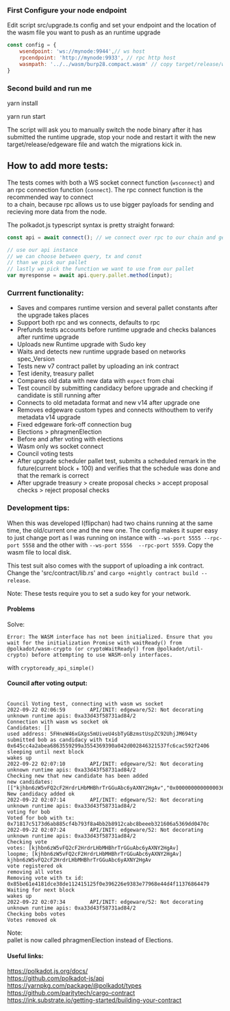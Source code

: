 ### First Configure your node endpoint    
Edit script src/upgrade.ts config and set your endpoint and the location of the wasm file you want to push as an runtime upgrade
```js
const config = {
    wsendpoint: 'ws://mynode:9944',// ws host
    rpcendpoint: 'http://mynode:9933', // rpc http host
    wasmpath: '../../wasm/burp28.compact.wasm' // copy target/release/wbuild/ compacted wasm file for the runtime upgrade you want to push to this local file path
}
```

### Second build and run me   
yarn install   

yarn run start

The script will ask you to manually switch the node binary after it has submitted the runtime upgrade, stop your node and restart it with the new target/release/edgeware file and watch the migrations kick in.

## How to add more tests:  
The tests comes with both a WS socket connect function (`wsconnect`) and an 
rpc connection function (`connect`). The rpc connect function is the recommended way to connect   
to a chain, because rpc allows us to use bigger payloads for sending and recieving more data from the node.

The polkadot.js typescript syntax is pretty straight forward:
```js
const api = await connect(); // we connect over rpc to our chain and get the chain at the latest finalized block

// use our api instance
// we can choose between query, tx and const
// than we pick our pallet
// lastly we pick the function we want to use from our pallet
var myresponse = await api.query.pallet.method(input);
```



### Currrent functionality: 
*  Saves and compares runtime version and several pallet constants after the upgrade takes places
*  Support both rpc and ws connects, defaults to rpc   
*  Prefunds tests accounts before runtime upgrade and checks balances after runtime upgrade   
*  Uploads new Runtime upgrade with Sudo key    
*  Waits and detects new runtime upgrade based on networks spec_Version     
*  Tests new v7 contract pallet by uploading an ink contract   
*  Test idenity, treasury pallet   
*  Compares old data with new data with `expect` from chai    
*  Test council by submitting candidacy before upgrade and checking if candidate is still running after   
*  Connects to old metadata format and new v14 after upgrade one      
*  Removes edgeware custom types and connects withouthem to verify metadata v14 upgrade
*  Fixed edgeware fork-off connection bug
*  Elections > phragmenElection
*  Before and after voting with elections
*  Wasm only ws socket connect  
*  Council voting tests   
*  After upgrade scheduler pallet test, submits a scheduled remark in the future(current block + 100) and verifies that the schedule was done and that the remark is correct     
*  After upgrade treasury > create proposal checks > accept proposal checks > reject proposal checks    



### Development tips:   
When this was developed I(flipchan) had two chains running at the same time, the old/current one and the new one. The config makes it super easy to just change port as I was running on instance with `--ws-port 5555 --rpc-port 5558` and the other with `--ws-port 5556  --rpc-port 5559`.
Copy the wasm file to local disk.    

This test suit also comes with the support of uploading a ink contract. Change the 'src/contract/lib.rs' and `cargo +nightly contract build --release`. 

Note:
These tests require you to set a sudo key for your network.  



#### Problems  

Solve:  
```
Error: The WASM interface has not been initialized. Ensure that you wait for the initialization Promise with waitReady() from @polkadot/wasm-crypto (or cryptoWaitReady() from @polkadot/util-crypto) before attempting to use WASM-only interfaces.

```
with `cryptoready_api_simple()`

#### Council after voting output:   
```shell

Council Voting test, connecting with wasm ws socket
2022-09-22 02:06:59        API/INIT: edgeware/52: Not decorating unknown runtime apis: 0xa33d43f58731ad84/2
Connection with wasm ws socket ok
Candidates: []
used address: 5FHneW46xGXgs5mUiveU4sbTyGBzmstUspZC92UhjJM694ty
submitted bob as candidacy with txid 0x645cc4a2abea6863559299a3554369390a042d002846321537fc6cac592f2406
sleeping until next block
wakes up
2022-09-22 02:07:10        API/INIT: edgeware/52: Not decorating unknown runtime apis: 0xa33d43f58731ad84/2
Checking new that new candidate has been added 
new candidates: [["kjhbn6zW5vFQ2cF2HrdrLHbMHBhrTrGGuAbc6yAXNY2HgAv","0x000000000000003635c9adc5dea00000"]]
New candidacy added ok
2022-09-22 02:07:14        API/INIT: edgeware/52: Not decorating unknown runtime apis: 0xa33d43f58731ad84/2
voting for bob
Voted for bob with tx: 0x71817c5173d6ab885cf4b793f8a4bb2b8912cabc8beeeb321606a5369dd0470c
2022-09-22 02:07:24        API/INIT: edgeware/52: Not decorating unknown runtime apis: 0xa33d43f58731ad84/2
Checking vote
votes: [kjhbn6zW5vFQ2cF2HrdrLHbMHBhrTrGGuAbc6yAXNY2HgAv]
loopme; [kjhbn6zW5vFQ2cF2HrdrLHbMHBhrTrGGuAbc6yAXNY2HgAv] kjhbn6zW5vFQ2cF2HrdrLHbMHBhrTrGGuAbc6yAXNY2HgAv
vote registered ok
removing all votes
Removing vote with tx id: 0x85be61e4181dce38de112415125f0e396226e9383e77968e44d4f11376864479
Waiting for next block
wakes up
2022-09-22 02:07:34        API/INIT: edgeware/52: Not decorating unknown runtime apis: 0xa33d43f58731ad84/2
Checking bobs votes
Votes removed ok

```
Note:   
pallet is now called phragmenElection instead of Elections.

#### Useful links:  
https://polkadot.js.org/docs/   
https://github.com/polkadot-js/api
https://yarnpkg.com/package/@polkadot/types  
https://github.com/paritytech/cargo-contract    
https://ink.substrate.io/getting-started/building-your-contract   

